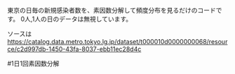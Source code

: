 東京の日毎の新規感染者数を、素因数分解して頻度分布を見るだけのコードです。
0人,1人の日のデータは無視しています。

ソースは https://catalog.data.metro.tokyo.lg.jp/dataset/t000010d0000000068/resource/c2d997db-1450-43fa-8037-ebb11ec28d4c

#1日1回素因数分解